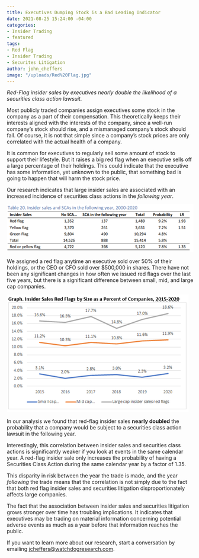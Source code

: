 ```yaml
---
title: Executives Dumping Stock is a Bad Leading Indicator
date: 2021-08-25 15:24:00 -04:00
categories:
- Insider Trading
- featured
tags:
- Red Flag
- Insider Trading
- Securites Litigation
author: john_cheffers
image: "/uploads/Red%20Flag.jpg"
---
```


*Red-Flag insider sales by executives nearly double the likelihood of a securities class action lawsuit.*

Most publicly traded companies assign executives some stock in the company as a part of their compensation. This theoretically keeps their interests aligned with the interests of the company, since a well-run company’s stock should rise, and a mismanaged company’s stock should fall. Of course, it is not that simple since a company’s stock prices are only correlated with the actual health of a company.

It is common for executives to regularly sell some amount of stock to support their lifestyle. But it raises a big red flag when an executive sells off a large percentage of their holdings. This could indicate that the executive has some information, yet unknown to the public, that something bad is going to happen that will harm the stock price.

Our research indicates that large insider sales are associated with an increased incidence of securities class actions in the *following year*.

![Table Insider Sales Leading Indicator SCA.png](/uploads/Table%20Insider%20Sales%20Leading%20Indicator%20SCA.png)

We assigned a red flag anytime an executive sold over 50% of their holdings, or the CEO or CFO sold over $500,000 in shares. There have not been any significant changes in how often we issued red flags over the last five years, but there is a significant difference between small, mid, and large cap companies.

![Inisder Sales By Size.png](/uploads/Inisder%20Sales%20By%20Size.png)

In our analysis we found that red-flag insider sales **nearly doubled** the probability that a company would be subject to a securities class action lawsuit in the following year.

Interestingly, this correlation between insider sales and securities class actions is significantly weaker if you look at events in the same calendar year. A red-flag insider sale only increases the probability of having a Securities Class Action during the same calendar year by a factor of 1.35.

This disparity in risk between the year the trade is made, and the year *following* the trade means that the correlation is not simply due to the fact that both red flag insider sales and securities litigation disproportionately affects large companies.

The fact that the association between insider sales and securities litigation grows stronger over time has troubling implications. It indicates that executives may be trading on material information concerning potential adverse events as much as a year before that information reaches the public.

If you want to learn more about our research,  start a conversation by emailing jcheffers@watchdogresearch.com.